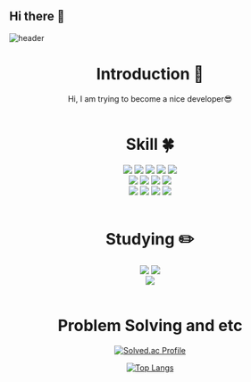 ## Hi there 👋

<!--
**ds5105119/ds5105119** is a ✨ _special_ ✨ repository because its `README.md` (this file) appears on your GitHub profile.

Here are some ideas to get you started:
/
- 🔭 I’m currently working on CS
- 🌱 I’m currently learning CS/ML
- 👯 I’m looking to collaborate on Design
- 💬 Ask me about CS
- 📫 How to reach me: github, naver blog
- 😄 Pronouns: he/his
- ⚡ Fun fact: ...
-->

<!-- 헤더 -->
![header](https://capsule-render.vercel.app/api?type=rounded&height=180&color=timeGradient&text=IIH®%20Github&section=header&reversal=false&textBg=false&fontAlign=50&animation=fadeIn&fontSize=55&fontColor=FFFFFF&fontAlignY=52)

<div align=center>
<!--소개-->

# Introduction :raised_hands:
Hi, I am trying to become a nice developer😎
<br/><br/>


<!--기술스택-->
# Skill :four_leaf_clover:

<!--언어-->
<img src="https://img.shields.io/badge/Python-3776AB?style=flat&logo=Python&logoColor=white"/>
<img src="https://img.shields.io/badge/cplusplus-00599C?style=flat&logo=cplusplus&logoColor=white"/>
<img src="https://img.shields.io/badge/C-A8B9CC?style=flat&logo=C&logoColor=white"/>
<img src="https://img.shields.io/badge/Ruby-CC342D?style=flat&logo=Ruby&logoColor=white"/>
<img src="https://img.shields.io/badge/javascript-ECDC5A?style=flat&logo=javascript&logoColor=white"/>
<br/>
<!--백-->
<img src="https://img.shields.io/badge/numpy-013243?style=flat&logo=numpy&logoColor=white"/>
<img src="https://img.shields.io/badge/pytorch-EE4C2C?style=flat&logo=pytorch&logoColor=white"/>
<img src="https://img.shields.io/badge/scipy-8CAAE6?style=flat&logo=scipy&logoColor=white"/>
<img src="https://img.shields.io/badge/tensorflow-FF6F00?style=flat&logo=tensorflow&logoColor=white"/>
<br/>
<!--언어 및 툴 -->
<img src="https://img.shields.io/badge/Figma-F24E1E?style=flat&logo=Figma&logoColor=white"/>
<img src="https://img.shields.io/badge/amazonwebservices-232F3E?style=flat&logo=amazonwebservices&logoColor=white"/>
<img src="https://img.shields.io/badge/espressif-E7352C?style=flat&logo=espressif&logoColor=white"/>
<img src="https://img.shields.io/badge/linux-FCC624?style=flat&logo=linux&logoColor=white"/>
<br/><br/>


# Studying :pencil2: 
<img src="https://img.shields.io/badge/TypeScript-3178C6?style=flat&logo=TypeScript&logoColor=white"/>
<img src="https://img.shields.io/badge/Next.js-000000?style=flat&logo=Next.js&logoColor=white"/>
<br/>
<img src="https://img.shields.io/badge/django-092E20?style=flat&logo=django&logoColor=white"/>
<br/><br/>

 
# Problem Solving and etc
</a>

[![Solved.ac Profile](http://mazassumnida.wtf/api/generate_badge?boj=ds5105119)](https://solved.ac/ds5105119)<br/>

[![Top Langs](https://github-readme-stats.vercel.app/api/top-langs/?username=ds5105119)](https://github.com/ds5105119/)<br/>

<br/><br/>

</div>
